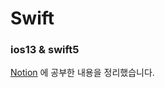 # Swift
### ios13 & swift5
[Notion](https://www.notion.so/Udemy-ios13-1555b9d0656343cea43acfe96a8537e2) 에 공부한 내용을 정리했습니다.
